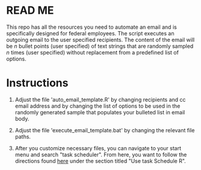 # READ ME

This repo has all the resources you need to automate an email and is specifically designed for federal employees. The script executes an outgoing email to the user specified recipients. The content of the email will be *n* bullet points (user specified) of text strings that are randomly sampled *n* times (user specified) without replacement from a predefined list of options.

# Instructions

1. Adjust the file 'auto_email_template.R' by changing recipients and cc email address and by changing the list of options to be used in the randomly generated sample that populates your bulleted list in email body.

2. Adjust the file 'execute_email_template.bat' by changing the relevant file paths.

3. After you customize necessary files, you can navigate to your start menu and search "task scheduler". From here, you want to follow the directions found [here](https://www.carlosivanrodriguez.com/guides/workflow/automating-r-scripts-windows/) under the section titled "Use task Schedule R".
